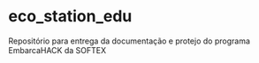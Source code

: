 # eco_station_edu
Repositório para entrega da documentação e protejo do programa EmbarcaHACK da SOFTEX 
